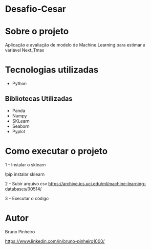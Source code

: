 # Desafio-Cesar

# Sobre o projeto

 Aplicação e avaliação de modelo de Machine Learning para estimar a variável Next_Tmax

# Tecnologias utilizadas
- Python

## Bibliotecas Utilizadas
- Panda
- Numpy
- SKLearn
- Seaborn 
- Pyplot

# Como executar o projeto

1 - Instalar o sklearn 

!pip instalar sklearn

2 - Subir arquivo csv
https://archive.ics.uci.edu/ml/machine-learning-databases/00514/

3 - Executar o código

# Autor

Bruno Pinheiro 

https://www.linkedin.com/in/bruno-pinheiro1000/
